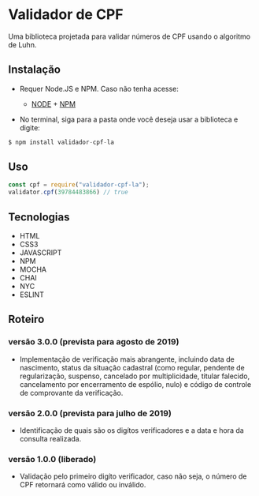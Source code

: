 # Validador de CPF

Uma biblioteca projetada para validar números de CPF usando o algoritmo de Luhn.

## Instalação

* Requer Node.JS e NPM. Caso não tenha acesse: 

    - [NODE](https://nodejs.org/en/download/) + [NPM](https://nodejs.org/en/download/)

* No terminal, siga para a pasta onde você deseja usar a biblioteca e digite:
```javascript
$ npm install validador-cpf-la
```

## Uso 

```javascript
const cpf = require("validador-cpf-la");
validator.cpf(39784483866) // true
```


## Tecnologias

* HTML
* CSS3
* JAVASCRIPT
* NPM
* MOCHA
* CHAI
* NYC
* ESLINT

## Roteiro

### versão 3.0.0 (prevista para agosto de 2019) 
* Implementação de verificação mais abrangente, incluindo data de nascimento, status da situação cadastral (como regular, pendente de regularização, suspenso, cancelado por multiplicidade, titular falecido, cancelamento por encerramento de espólio, nulo) e código de controle de comprovante da verificação.

### versão 2.0.0 (prevista para julho de 2019) 
* Identificação de quais são os digítos verificadores e a data e hora da consulta realizada.

### versão 1.0.0 (liberado) 
* Validação pelo primeiro digíto verificador, caso não seja, o número de CPF retornará como válido ou inválido.
